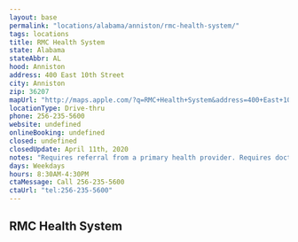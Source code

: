 ```yaml
---
layout: base
permalink: "locations/alabama/anniston/rmc-health-system/"
tags: locations
title: RMC Health System
state: Alabama
stateAbbr: AL
hood: Anniston
address: 400 East 10th Street
city: Anniston
zip: 36207
mapUrl: "http://maps.apple.com/?q=RMC+Health+System&address=400+East+10th+Street,Anniston,Alabama,36207"
locationType: Drive-thru
phone: 256-235-5600
website: undefined
onlineBooking: undefined
closed: undefined
closedUpdate: April 11th, 2020
notes: "Requires referral from a primary health provider. Requires doctor's referral."
days: Weekdays
hours: 8:30AM-4:30PM
ctaMessage: Call 256-235-5600
ctaUrl: "tel:256-235-5600"
---
```

## RMC Health System